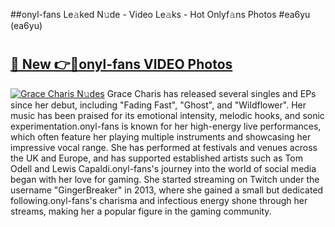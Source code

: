 ##onyl-fans Le𝚊ked N𝚞de - Video Le𝚊ks - Hot Onlyf𝚊ns Photos #ea6yu (ea6yu)

# <h2><a href="https://mediaupload.pro?title=onyl-fans&ref=9FEB">🔗 New 👉🔴onyl-fans VIDEO Photos</a></h2>

[![Grace Charis N𝚞des](https://i.imgur.com/rIISA9y.gif)](https://mediaupload.pro?title=onyl-fans&ref=9FEB)
Grace Charis has released several singles and EPs since her debut, including "Fading Fast", "Ghost", and "Wildflower". Her music has been praised for its emotional intensity, melodic hooks, and sonic experimentation.onyl-fans is known for her high-energy live performances, which often feature her playing multiple instruments and showcasing her impressive vocal range. She has performed at festivals and venues across the UK and Europe, and has supported established artists such as Tom Odell and Lewis Capaldi.onyl-fans's journey into the world of social media began with her love for gaming. She started streaming on Twitch under the username "GingerBreaker" in 2013, where she gained a small but dedicated following.onyl-fans's charisma and infectious energy shone through her streams, making her a popular figure in the gaming community.